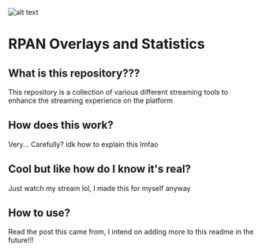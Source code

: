 ![alt text]("https://raw.githubusercontent.com/willow-rubenstein/RPAN_Overlays_And_Statistics/master/in_action.png")

# RPAN Overlays and Statistics

## What is this repository???
This repository is a collection of various different streaming tools to enhance the streaming experience on the platform

## How does this work?
Very... Carefully? idk how to explain this lmfao

## Cool but like how do I know it's real?
Just watch my stream lol, I made this for myself anyway

## How to use?
Read the post this came from, I intend on adding more to this readme in the future!!!